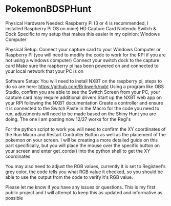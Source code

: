 # PokemonBDSPHunt
Physical Hardware Needed:
Raspberry Pi (3 or 4 is recommended, I installed Raspberry Pi OS on mine)
HD Capture Card
Nintendo Switch & Dock
Specific to my setup that makes this easier in my opinion: Windows Computer



Physical Setup:
Connect your capture card to your Windows Computer or Raspberry Pi (you will need to modify the code to work for the RPI if you are not using a windows computer)
Connect your switch dock to the capture card
Make sure the raspberry pi has been powered on and connected to your local network that your PC is on

Software Setup:
You will need to install NXBT on the raspberry pi, steps to do so are here: https://github.com/Brikwerk/nxbt
Using a program like OBS Studio, confirm you are able to see the Switch Screen from your PC, your capture card may require additional drivers
Start up the NXBT web app on your RPI following the NXBT documentation
Create a controller and ensure it is connected to the Switch
Paste in the Macro for the code you need to run, adjustments will need to be made based on the Shiny Hunt you are doing. The one I am posting now 12/27 works for the Regi's

For the python script to work you will need to confirm the XY coordinates of the Run Macro and Restart Controller Button as well as the placement of the pokemon on your screen.
I will be creating a more detailed guide on this part specifically, but you will place the mouse over the specific button on your screen and enter get_cords() into the python shell to get the XY coordinates

You may also need to adjust the RGB values, currently it is set to Registeel's grey color, the code tells you what RGB value it checked, so you should be able to use the output from the code to verify it's RGB value.

Please let me know if you have any issues or questions. This is my first public project and I will attempt to keep this as updated and informative as possible
